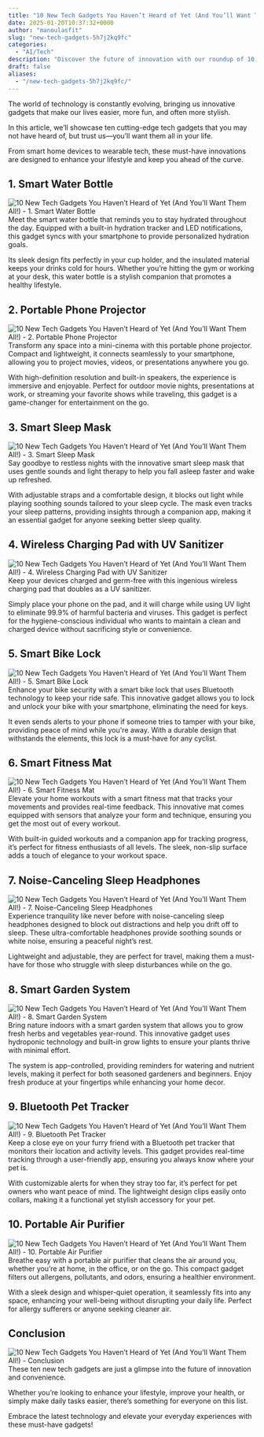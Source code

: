 ```yaml
---
title: "10 New Tech Gadgets You Haven’t Heard of Yet (And You’ll Want Them All!)"
date: 2025-01-20T10:37:32+0000
author: "manoulasfit"
slug: "new-tech-gadgets-5h7j2kq9fc"
categories:
  - "AI/Tech"
description: "Discover the future of innovation with our roundup of 10 groundbreaking tech gadgets that are set to redefine your daily life! From smart home devices to portable power solutions, these hidden gems blend utility and style, ensuring you’ll want to snag them before everyone else catches on. Get ready to be amazed!"
draft: false
aliases:
  - "/new-tech-gadgets-5h7j2kq9fc/"
---
```

The world of technology is constantly evolving, bringing us innovative gadgets that make our lives easier, more fun, and often more stylish. 

In this article, we’ll showcase ten cutting-edge tech gadgets that you may not have heard of, but trust us—you’ll want them all in your life. 

From smart home devices to wearable tech, these must-have innovations are designed to enhance your lifestyle and keep you ahead of the curve.

## 1. Smart Water Bottle
![10 New Tech Gadgets You Haven’t Heard of Yet (And You’ll Want Them All!) - 1. Smart Water Bottle](/10-New-Tech-Gadgets-You-Havent-Heard-of-Yet-And-Youll-Want-Them-All-1.-Smart-Water-Bottle.webp)Meet the smart water bottle that reminds you to stay hydrated throughout the day. Equipped with a built-in hydration tracker and LED notifications, this gadget syncs with your smartphone to provide personalized hydration goals. 

Its sleek design fits perfectly in your cup holder, and the insulated material keeps your drinks cold for hours. Whether you’re hitting the gym or working at your desk, this water bottle is a stylish companion that promotes a healthy lifestyle.

## 2. Portable Phone Projector
![10 New Tech Gadgets You Haven’t Heard of Yet (And You’ll Want Them All!) - 2. Portable Phone Projector](/10-New-Tech-Gadgets-You-Havent-Heard-of-Yet-And-Youll-Want-Them-All-2.-Portable-Phone-Projector.webp)Transform any space into a mini-cinema with this portable phone projector. Compact and lightweight, it connects seamlessly to your smartphone, allowing you to project movies, videos, or presentations anywhere you go. 

With high-definition resolution and built-in speakers, the experience is immersive and enjoyable. Perfect for outdoor movie nights, presentations at work, or streaming your favorite shows while traveling, this gadget is a game-changer for entertainment on the go.

## 3. Smart Sleep Mask
![10 New Tech Gadgets You Haven’t Heard of Yet (And You’ll Want Them All!) - 3. Smart Sleep Mask](/10-New-Tech-Gadgets-You-Havent-Heard-of-Yet-And-Youll-Want-Them-All-3.-Smart-Sleep-Mask.webp)Say goodbye to restless nights with the innovative smart sleep mask that uses gentle sounds and light therapy to help you fall asleep faster and wake up refreshed. 

With adjustable straps and a comfortable design, it blocks out light while playing soothing sounds tailored to your sleep cycle. The mask even tracks your sleep patterns, providing insights through a companion app, making it an essential gadget for anyone seeking better sleep quality.

## 4. Wireless Charging Pad with UV Sanitizer
![10 New Tech Gadgets You Haven’t Heard of Yet (And You’ll Want Them All!) - 4. Wireless Charging Pad with UV Sanitizer](/10-New-Tech-Gadgets-You-Havent-Heard-of-Yet-And-Youll-Want-Them-All-4.-Wireless-Charging-Pad-with-UV-Sanitizer.webp)Keep your devices charged and germ-free with this ingenious wireless charging pad that doubles as a UV sanitizer. 

Simply place your phone on the pad, and it will charge while using UV light to eliminate 99.9% of harmful bacteria and viruses. This gadget is perfect for the hygiene-conscious individual who wants to maintain a clean and charged device without sacrificing style or convenience.

## 5. Smart Bike Lock
![10 New Tech Gadgets You Haven’t Heard of Yet (And You’ll Want Them All!) - 5. Smart Bike Lock](/10-New-Tech-Gadgets-You-Havent-Heard-of-Yet-And-Youll-Want-Them-All-5.-Smart-Bike-Lock.webp)Enhance your bike security with a smart bike lock that uses Bluetooth technology to keep your ride safe. This innovative gadget allows you to lock and unlock your bike with your smartphone, eliminating the need for keys. 

It even sends alerts to your phone if someone tries to tamper with your bike, providing peace of mind while you're away. With a durable design that withstands the elements, this lock is a must-have for any cyclist.

## 6. Smart Fitness Mat
![10 New Tech Gadgets You Haven’t Heard of Yet (And You’ll Want Them All!) - 6. Smart Fitness Mat](/10-New-Tech-Gadgets-You-Havent-Heard-of-Yet-And-Youll-Want-Them-All-6.-Smart-Fitness-Mat.webp)Elevate your home workouts with a smart fitness mat that tracks your movements and provides real-time feedback. This innovative mat comes equipped with sensors that analyze your form and technique, ensuring you get the most out of every workout. 

With built-in guided workouts and a companion app for tracking progress, it’s perfect for fitness enthusiasts of all levels. The sleek, non-slip surface adds a touch of elegance to your workout space.

## 7. Noise-Canceling Sleep Headphones
![10 New Tech Gadgets You Haven’t Heard of Yet (And You’ll Want Them All!) - 7. Noise-Canceling Sleep Headphones](/10-New-Tech-Gadgets-You-Havent-Heard-of-Yet-And-Youll-Want-Them-All-7.-Noise-Canceling-Sleep-Headphones.webp)Experience tranquility like never before with noise-canceling sleep headphones designed to block out distractions and help you drift off to sleep. These ultra-comfortable headphones provide soothing sounds or white noise, ensuring a peaceful night’s rest. 

Lightweight and adjustable, they are perfect for travel, making them a must-have for those who struggle with sleep disturbances while on the go.

## 8. Smart Garden System
![10 New Tech Gadgets You Haven’t Heard of Yet (And You’ll Want Them All!) - 8. Smart Garden System](/10-New-Tech-Gadgets-You-Havent-Heard-of-Yet-And-Youll-Want-Them-All-8.-Smart-Garden-System.webp)Bring nature indoors with a smart garden system that allows you to grow fresh herbs and vegetables year-round. This innovative gadget uses hydroponic technology and built-in grow lights to ensure your plants thrive with minimal effort. 

The system is app-controlled, providing reminders for watering and nutrient levels, making it perfect for both seasoned gardeners and beginners. Enjoy fresh produce at your fingertips while enhancing your home decor.

## 9. Bluetooth Pet Tracker
![10 New Tech Gadgets You Haven’t Heard of Yet (And You’ll Want Them All!) - 9. Bluetooth Pet Tracker](/10-New-Tech-Gadgets-You-Havent-Heard-of-Yet-And-Youll-Want-Them-All-9.-Bluetooth-Pet-Tracker.webp)Keep a close eye on your furry friend with a Bluetooth pet tracker that monitors their location and activity levels. This gadget provides real-time tracking through a user-friendly app, ensuring you always know where your pet is. 

With customizable alerts for when they stray too far, it’s perfect for pet owners who want peace of mind. The lightweight design clips easily onto collars, making it a functional yet stylish accessory for your pet.

## 10. Portable Air Purifier
![10 New Tech Gadgets You Haven’t Heard of Yet (And You’ll Want Them All!) - 10. Portable Air Purifier](/10-New-Tech-Gadgets-You-Havent-Heard-of-Yet-And-Youll-Want-Them-All-10.-Portable-Air-Purifier.webp)Breathe easy with a portable air purifier that cleans the air around you, whether you’re at home, in the office, or on the go. This compact gadget filters out allergens, pollutants, and odors, ensuring a healthier environment. 

With a sleek design and whisper-quiet operation, it seamlessly fits into any space, enhancing your well-being without disrupting your daily life. Perfect for allergy sufferers or anyone seeking cleaner air.

## Conclusion
![10 New Tech Gadgets You Haven’t Heard of Yet (And You’ll Want Them All!) - Conclusion](/10-New-Tech-Gadgets-You-Havent-Heard-of-Yet-And-Youll-Want-Them-All-Conclusion.webp)These ten new tech gadgets are just a glimpse into the future of innovation and convenience. 

Whether you’re looking to enhance your lifestyle, improve your health, or simply make daily tasks easier, there’s something for everyone on this list. 

Embrace the latest technology and elevate your everyday experiences with these must-have gadgets!